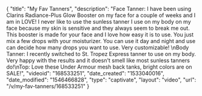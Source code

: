 {
    "title": "My Fav Tanners",
    "description": "Face Tanner: I have been using Clarins Radiance-Plus Glow Booster on my face for a couple of weeks and I am in LOVE!  I never like to use the sunless tanner I use on my body on my face because my skin is sensitive and they always seem to break me out.  This booster is made for your face and I love how easy it is to use.  You just mix a few drops with your moisturizer.  You can use it day and night and use can decide how many drops you want to use. Very customizable! \nBody Tanner: I recently switched to St. Tropez Express tanner to use on my body.  Very happy with the results and it doesn't smell like most sunless tanners do!\nTop: Love these Under Armour mesh back tanks, bright colors are on SALE!",
    "videoid": "168533251",
    "date_created": "1533040016",
    "date_modified": "1546466828",
    "type": "captivate",
    "layout": "video",
    "url": "\/v\/my-fav-tanners\/168533251"
}
